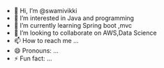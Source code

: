- 👋 Hi, I’m @swamivikki
- 👀 I’m interested in Java and programming
- 🌱 I’m currently learning Spring boot ,mvc
- 💞️ I’m looking to collaborate on AWS,Data Science
- 📫 How to reach me ...
- 😄 Pronouns: ...
- ⚡ Fun fact: ...

<!---
swamivikki/swamivikki is a ✨ special ✨ repository because its `README.md` (this file) appears on your GitHub profile.
You can click the Preview link to take a look at your changes.
--->
